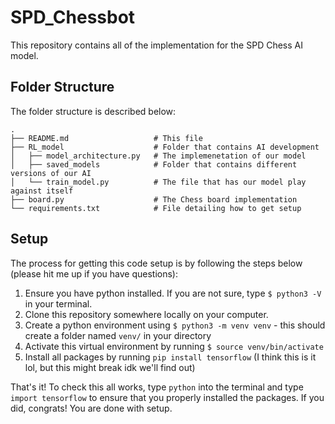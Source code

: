 # SPD_Chessbot

This repository contains all of the implementation for the SPD Chess AI model. 

## Folder Structure

The folder structure is described below:

```
.
├── README.md                   # This file
├── RL_model                    # Folder that contains AI development
│   ├── model_architecture.py   # The implemenetation of our model
│   ├── saved_models            # Folder that contains different versions of our AI
│   └── train_model.py          # The file that has our model play against itself
├── board.py                    # The Chess board implementation
└── requirements.txt            # File detailing how to get setup
```

## Setup

The process for getting this code setup is by following the steps below (please hit me up if you have questions):

1. Ensure you have python installed. If you are not sure, type `$ python3 -V` in your terminal.
2. Clone this repository somewhere locally on your computer.
3. Create a python environment using `$ python3 -m venv venv` - this should create a folder named `venv/` in your directory
4. Activate this virtual environment by running `$ source venv/bin/activate`
5. Install all packages by running `pip install tensorflow` (I think this is it lol, but this might break idk we'll find out)

That's it! To check this all works, type `python` into the terminal and type `import tensorflow` to ensure that you properly installed the packages. If you did, congrats! You are done with setup.

